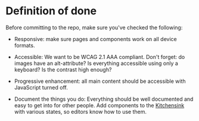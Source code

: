 # Definition of done

Before committing to the repo, make sure you've checked the following:

- Responsive: make sure pages and components work on all device formats.

- Accessible: We want to be WCAG 2.1 AAA compliant. Don't forget: do images have an alt-attribute? Is everything accessible using only a keyboard? Is the contrast high enough?

- Progressive enhancement: all main content should be accessible with JavaScript turned off.

- Document the things you do: Everything should be well documented and easy to get into for other people. Add components to the [Kitchensink](https://fronteers.netlify.app/nl/kitchensink/) with various states, so editors know how to use them.
